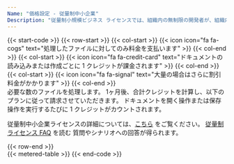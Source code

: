 ```yaml
---
Name: "価格設定 - 従量制中小企業"
Description: "従量制小規模ビジネス ライセンスでは、組織内の無制限の開発者が、組織内で使用できる製品を使用して無制限のエンド ユーザー ソフトウェアを作成できます。 従量制小規模ビジネス ライセンスは、製品の機能を使用するエンド ユーザー ソフトウェアを開発する開発者を無制限にカバーします。"
---
```

{{< start-code >}}
{{< row-start >}}
{{< col-start >}}
{{< icon icon="fa fa-cogs" text="処理したファイルに対してのみ料金を支払います" >}}
{{< col-end >}}
{{< col-start >}}
{{< icon icon="fa fa-credit-card" text="ドキュメントの読み込みまたは作成ごとに 1 クレジットが課金されます" >}}
{{< col-end >}}
{{< col-start >}}
{{< icon icon="fa fa-signal" text="大量の場合はさらに割引料金がかかります" >}}
{{< col-end >}}
&nbsp;  
必要な数のファイルを処理します。 1ヶ月後、合計クレジットを計算し、以下のプランに従って請求させていただきます。 ドキュメントを開く操作または保存操作を実行するたびに 1 クレジットがカウントされます。 
&nbsp;  

従量制中小企業ライセンスの詳細については、[こちら](https://purchase.aspose.com/policies/license-types/#MeteredSmallBusiness) をご覧ください。 [従量制ライセンス FAQ](https://purchase.aspose.com/faqs/licensing/metered/) を読む 質問やシナリオへの回答が得られます。 

{{< row-end >}}
&nbsp;  
{{< metered-table >}}
{{< end-code >}}